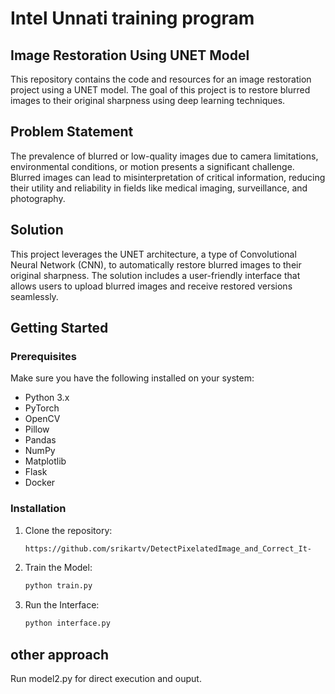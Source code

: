 # Intel Unnati training program 

## Image Restoration Using UNET Model

This repository contains the code and resources for an image restoration project using a UNET model. The goal of this project is to restore blurred images to their original sharpness using deep learning techniques.

## Problem Statement

The prevalence of blurred or low-quality images due to camera limitations, environmental conditions, or motion presents a significant challenge. Blurred images can lead to misinterpretation of critical information, reducing their utility and reliability in fields like medical imaging, surveillance, and photography.

## Solution

This project leverages the UNET architecture, a type of Convolutional Neural Network (CNN), to automatically restore blurred images to their original sharpness. The solution includes a user-friendly interface that allows users to upload blurred images and receive restored versions seamlessly.

## Getting Started

### Prerequisites

Make sure you have the following installed on your system:
- Python 3.x
- PyTorch
- OpenCV
- Pillow
- Pandas
- NumPy
- Matplotlib
- Flask
- Docker

### Installation

1. Clone the repository:
   ```sh
   https://github.com/srikartv/DetectPixelatedImage_and_Correct_It-

2. Train the Model:
   ```sh
   python train.py
   
3. Run the Interface:
   ```sh
   python interface.py

## other approach

Run model2.py for direct execution and ouput.
